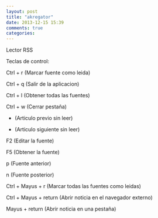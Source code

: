 ```yaml
---
layout: post
title: "akregator"
date: 2013-12-15 15:39
comments: true
categories: 
---
```

Lector RSS

Teclas de control:

Ctrl + r (Marcar fuente como leida)

Ctrl + q (Salir de la aplicacion)

Ctrl + l (Obtener todas las fuentes)

Ctrl + w (Cerrar pestaña)

- (Articulo previo sin leer)

+ (Articulo siguiente sin leer)

F2 (Editar la fuente)

F5 (Obtener la fuente)

p (Fuente anterior)

n (Fuente posterior)

Ctrl + Mayus + r (Marcar todas las fuentes como leidas)

Ctrl + Mayus + return (Abrir noticia en el navegador externo)

Mayus + return (Abrir noticia en una pestaña)

